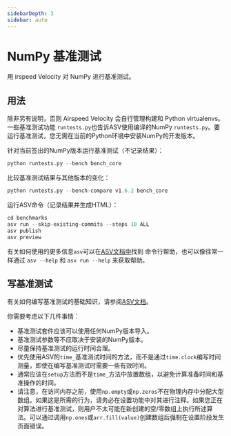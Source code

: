 ```yaml
---
sidebarDepth: 3
sidebar: auto
---
```


# NumPy 基准测试

用 ​​irspeed Velocity 对 NumPy 进行基准测试。

## 用法

除非另有说明，否则 A​​irspeed Velocity 会自行管理构建和 Python virtualenvs。一些基准测试功能
 ``runtests.py``也告诉ASV使用编译的NumPy
 ``runtests.py``。要运行基准测试，您无需在当前的Python环境中安装NumPy的开发版本。

针对当前签出的NumPy版本运行基准测试（不记录结果）：

``` python
python runtests.py --bench bench_core
```

比较基准测试结果与其他版本的变化：

``` python
python runtests.py --bench-compare v1.6.2 bench_core
```

运行ASV命令（记录结果并生成HTML）：

``` python
cd benchmarks
asv run --skip-existing-commits --steps 10 ALL
asv publish
asv preview
```

有关如何使用的更多信息``asv``可以在[ASV文档中](https://asv.readthedocs.io/)找到
命令行帮助，也可以像往常一样通过 ``asv --help`` 和 ``asv run --help`` 来获取帮助。

## 写基准测试

有关如何编写基准测试的基础知识，请参阅[ASV文档](https://asv.readthedocs.io/)。

你需要考虑以下几件事情：

- 基准测试套件应该可以使用任何NumPy版本导入。
- 基准测试参数等不应取决于安装的NumPy版本。
- 尽量保持基准测试的运行时间合理。
- 优先使用ASV的``time_``基准测试时间的方法，而不是通过``time.clock``编写时间测量，即使在编写基准测试时需要一些有效时间。
- 通常应该在``setup``方法而不是``time_``方法中放置数组，以避免计算准备时间和基准操作的时间。
- 请注意，在访问内存之前，使用``np.empty``或``np.zeros``不在物理内存中分配大型数组。如果这是所需的行为，请务必在设置功能中对其进行注释。如果您正在对算法进行基准测试，则用户不太可能在新创建的空/零数组上执行所述算法。可以通过调用``np.ones``或``arr.fill(value)``创建数组后强制在设置阶段发生页面错误。
